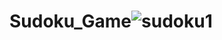 # Sudoku_Game![sudoku1](https://user-images.githubusercontent.com/100313500/165595401-ae2032d7-3698-48e2-ae70-cc41ff8c6938.jpg)
